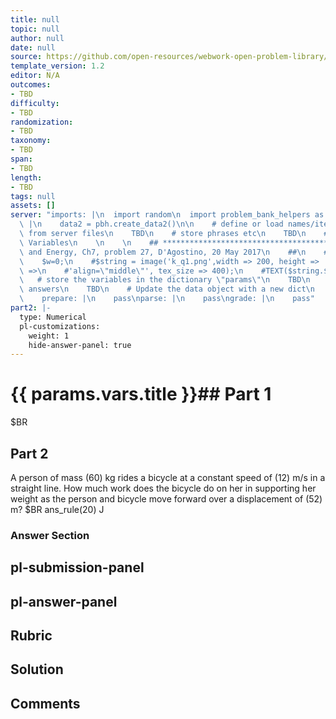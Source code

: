 ```yaml
---
title: null
topic: null
author: null
date: null
source: https://github.com/open-resources/webwork-open-problem-library/tree/master/Contrib/BrockPhysics/College_Physics_Urone/7.Work_Energy_and_Energy_Resources/ch7-27.pg
template_version: 1.2
editor: N/A
outcomes:
- TBD
difficulty:
- TBD
randomization:
- TBD
taxonomy:
- TBD
span:
- TBD
length:
- TBD
tags: null
assets: []
server: "imports: |\n  import random\n  import problem_bank_helpers as pbh\ngenerate:\
  \ |\n    data2 = pbh.create_data2()\n\n    # define or load names/items/objects\
  \ from server files\n    TBD\n    # store phrases etc\n    TBD\n    # Randomize\
  \ Variables\n    \n    \n    ## **************************************\n    ## Work\
  \ and Energy, Ch7, problem 27, D'Agostino, 20 May 2017\n    ##\n    ## **************************************\n\
  \    $w=0;\n    #$string = image('k_q1.png',width => 200, height => '', extra_html_tags\
  \ =>\n    #'align=\"middle\"', tex_size => 400);\n    #TEXT($string.$PAR);\n\n \
  \   # store the variables in the dictionary \"params\"\n    TBD\n    # define possible\
  \ answers\n    TBD\n    # Update the data object with a new dict\n    data.update(data2)\n\
  \    prepare: |\n    pass\nparse: |\n    pass\ngrade: |\n    pass"
part2: |-
  type: Numerical
  pl-customizations:
    weight: 1
    hide-answer-panel: true
---
```


# {{ params.vars.title }}## Part 1 
$BR 
## Part 2 
A person of mass (60) kg rides a bicycle at a constant speed of (12) m/s in a straight line. How much work does the bicycle do on her in supporting her weight as the person and bicycle move forward over a displacement of (52) m?  $BR ans_rule(20)  J 


### Answer Section 


## pl-submission-panel 


## pl-answer-panel 


## Rubric 


## Solution 


## Comments 


